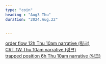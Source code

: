 ```yaml
---
type: "coin"
heading : "Aug3 Thu"
duration: "2024.Aug.22"


---
```

 

[order flow 12h Thu 10am narrative (링크)](/todo/images/order-flow-2024-08-22-10AM.png)   
[CRT 1W Thu 10am narrative (링크)](/todo/images/CRT-2024-08-22-10AM.png)    
[trapped position 6h Thu 10am narrative (링크)](/todo/images/trapped-position-2024-08-22-10AM.png)  
